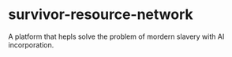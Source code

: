 # survivor-resource-network
A platform that hepls solve the problem of mordern slavery with AI incorporation.
